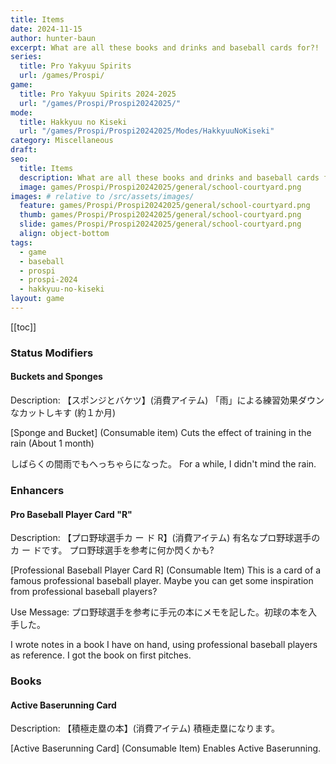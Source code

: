 ```yaml
---
title: Items
date: 2024-11-15
author: hunter-baun
excerpt: What are all these books and drinks and baseball cards for?!
series:
  title: Pro Yakyuu Spirits
  url: /games/Prospi/
game: 
  title: Pro Yakyuu Spirits 2024-2025
  url: "/games/Prospi/Prospi20242025/"
mode: 
  title: Hakkyuu no Kiseki
  url: "/games/Prospi/Prospi20242025/Modes/HakkyuuNoKiseki"
category: Miscellaneous
draft: 
seo:
  title: Items
  description: What are all these books and drinks and baseball cards for?!
  image: games/Prospi/Prospi20242025/general/school-courtyard.png
images: # relative to /src/assets/images/
  feature: games/Prospi/Prospi20242025/general/school-courtyard.png
  thumb: games/Prospi/Prospi20242025/general/school-courtyard.png
  slide: games/Prospi/Prospi20242025/general/school-courtyard.png
  align: object-bottom
tags:
  - game
  - baseball
  - prospi
  - prospi-2024
  - hakkyuu-no-kiseki
layout: game
---
```

[[toc]]
### Status Modifiers
#### Buckets and Sponges
Description:
【スポンジとバケツ】(消費アイテム)
「雨」による練習効果ダウンなカットしキす
(約１か月)

[Sponge and Bucket] (Consumable item)
Cuts the effect of training in the rain
(About 1 month)

しばらくの間雨でもへっちゃらになった。
For a while, I didn't mind the rain.

### Enhancers
#### Pro Baseball Player Card "R"
Description: 
【プロ野球選手カ ー ド R】(消費アイテム)
有名なプロ野球選手のカ ー ドです。
プロ野球選手を参考に何か閃くかも?

[Professional Baseball Player Card R] (Consumable Item)
This is a card of a famous professional baseball player.
Maybe you can get some inspiration from professional baseball players?

Use Message: プロ野球選手を参考に手元の本にメモを記した。初球の本を入手した。

I wrote notes in a book I have on hand, using professional baseball players as reference. I got the book on first pitches.

### Books
#### Active Baserunning Card
Description:
【積極走塁の本】(消費アイテム)
積極走塁になります。

[Active Baserunning Card] (Consumable Item)
Enables Active Baserunning.